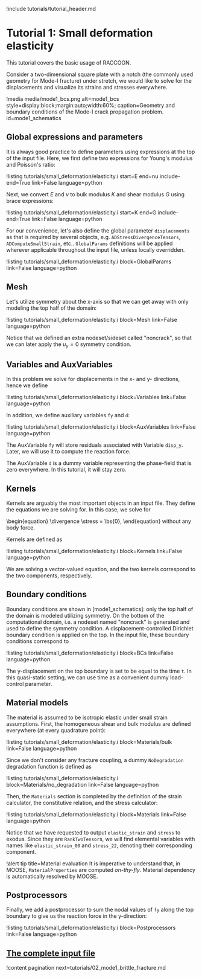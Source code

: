 !include tutorials/tutorial_header.md

# Tutorial 1: Small deformation elasticity

This tutorial covers the basic usage of RACCOON.

Consider a two-dimensional square plate with a notch (the commonly used geometry for Mode-I fracture) under stretch, we would like to solve for the displacements and visualize its strains and stresses everywhere.

!media media/mode1_bcs.png alt=mode1_bcs style=display:block;margin:auto;width:60%; caption=Geometry and boundary conditions of the Mode-I crack propagation problem. id=mode1_schematics

## Global expressions and parameters

It is always good practice to define parameters using expressions at the top of the input file. Here, we first define two expressions for Young's modulus and Poisson's ratio:

!listing tutorials/small_deformation/elasticity.i
         start=E
         end=nu
         include-end=True
         link=False
         language=python

Next, we convert $E$ and $\nu$ to bulk modulus $K$ and shear modulus $G$ using brace expressions:

!listing tutorials/small_deformation/elasticity.i
         start=K
         end=G
         include-end=True
         link=False
         language=python

For our convenience, let's also define the global parameter `displacements` as that is required by several objects, e.g. `ADStressDivergenceTensors`, `ADComputeSmallStrain`, etc.. `GlobalParams` definitions will be applied wherever applicable throughout the input file, unless locally overridden.

!listing tutorials/small_deformation/elasticity.i
         block=GlobalParams
         link=False
         language=python

## Mesh

Let's utilize symmetry about the x-axis so that we can get away with only modeling the top half of the domain:

!listing tutorials/small_deformation/elasticity.i
         block=Mesh
         link=False
         language=python

Notice that we defined an extra nodeset/sideset called "noncrack", so that we can later apply the $u_y = 0$ symmetry condition.

## Variables and AuxVariables

In this problem we solve for displacements in the x- and y- directions, hence we define

!listing tutorials/small_deformation/elasticity.i
         block=Variables
         link=False
         language=python

In addition, we define auxiliary variables `fy` and `d`:

!listing tutorials/small_deformation/elasticity.i
         block=AuxVariables
         link=False
         language=python

The AuxVariable `fy` will store residuals associated with Variable `disp_y`. Later, we will use it to compute the reaction force.

The AuxVariable `d` is a dummy variable representing the phase-field that is zero everywhere. In this tutorial, it will stay zero.

## Kernels

Kernels are arguably the most important objects in an input file. They define the equations we are solving for. In this case, we solve for

\begin{equation}
  \divergence \stress = \bs{0},
\end{equation}
without any body force.

Kernels are defined as

!listing tutorials/small_deformation/elasticity.i
         block=Kernels
         link=False
         language=python

We are solving a vector-valued equation, and the two kernels correspond to the two components, respectively.

## Boundary conditions

Boundary conditions are shown in [mode1_schematics]: only the top half of the domain is modeled utilizing symmetry. On the bottom of the computational domain, i.e. a nodeset named "noncrack" is generated and used to define the symmetry condition. A displacement-controlled Dirichlet boundary condition is applied on the top. In the input file, these boundary conditions correspond to

!listing tutorials/small_deformation/elasticity.i
         block=BCs
         link=False
         language=python

The y-displacement on the top boundary is set to be equal to the time `t`. In this quasi-static setting, we can use time as a convenient dummy load-control parameter.

## Material models

The material is assumed to be isotropic elastic under small strain assumptions. First, the homogeneous shear and bulk modulus are defined everywhere (at every quadrature point):

!listing tutorials/small_deformation/elasticity.i
         block=Materials/bulk
         link=False
         language=python

Since we don't consider any fracture coupling, a dummy `NoDegradation` degradation function is defined as

!listing tutorials/small_deformation/elasticity.i
         block=Materials/no_degradation
         link=False
         language=python

Then, the `Materials` section is completed by the definition of the strain calculator, the constitutive relation, and the stress calculator:

!listing tutorials/small_deformation/elasticity.i
         block=Materials
         link=False
         language=python

Notice that we have requested to output `elastic_strain` and `stress` to exodus. Since they are `RankTwoTensor`s, we will find elemental variables with names like `elastic_strain_00` and `stress_22`, denoting their corresponding component.

!alert tip title=Material evaluation
It is imperative to understand that, in MOOSE, `MaterialProperties` are computed *on-thy-fly*. Material dependency is automatically resolved by MOOSE.

## Postprocessors

Finally, we add a postprocessor to sum the nodal values of `fy` along the top boundary to give us the reaction force in the y-direction:

!listing tutorials/small_deformation/elasticity.i
         block=Postprocessors
         link=False
         language=python

## [The complete input file](tutorials/small_deformation/elasticity.i)

!content pagination next=tutorials/02_mode1_brittle_fracture.md
